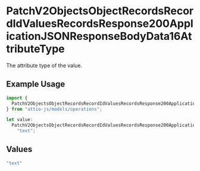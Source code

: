 # PatchV2ObjectsObjectRecordsRecordIdValuesRecordsResponse200ApplicationJSONResponseBodyData16AttributeType

The attribute type of the value.

## Example Usage

```typescript
import {
  PatchV2ObjectsObjectRecordsRecordIdValuesRecordsResponse200ApplicationJSONResponseBodyData16AttributeType,
} from "attio-js/models/operations";

let value:
  PatchV2ObjectsObjectRecordsRecordIdValuesRecordsResponse200ApplicationJSONResponseBodyData16AttributeType =
    "text";
```

## Values

```typescript
"text"
```